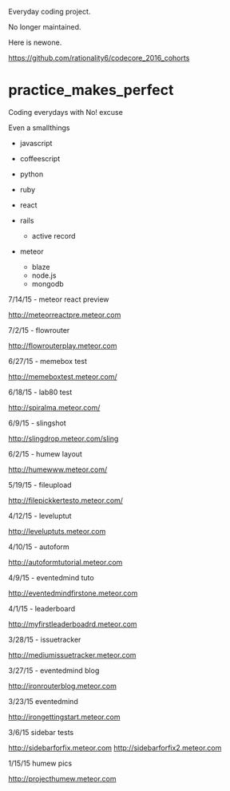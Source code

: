 Everyday coding project.

No longer maintained.

Here is newone.

https://github.com/rationality6/codecore_2016_cohorts




practice_makes_perfect
======================

Coding everydays with No! excuse

Even a smallthings

- javascript
- coffeescript
- python
- ruby

- react

- rails
  - active record
- meteor
  - blaze
  - node.js
  - mongodb

7/14/15 - meteor react preview

http://meteorreactpre.meteor.com

7/2/15 - flowrouter

http://flowrouterplay.meteor.com

6/27/15 - memebox test

http://memeboxtest.meteor.com/

6/18/15 - lab80 test

http://spiralma.meteor.com/

6/9/15 - slingshot

http://slingdrop.meteor.com/sling

6/2/15 - humew layout

http://humewww.meteor.com/

5/19/15 - fileupload

http://filepickkertesto.meteor.com/

4/12/15 - leveluptut

http://leveluptuts.meteor.com

4/10/15 - autoform

http://autoformtutorial.meteor.com

4/9/15 - eventedmind tuto

http://eventedmindfirstone.meteor.com

4/1/15 - leaderboard

http://myfirstleaderboadrd.meteor.com

3/28/15 - issuetracker

http://mediumissuetracker.meteor.com

3/27/15 - eventedmind blog

http://ironrouterblog.meteor.com

3/23/15 eventedmind

http://irongettingstart.meteor.com

3/6/15 sidebar tests

http://sidebarforfix.meteor.com
http://sidebarforfix2.meteor.com

1/15/15 humew pics

http://projecthumew.meteor.com
